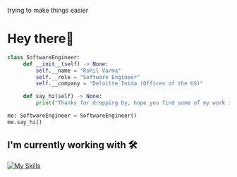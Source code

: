 trying to make things easier
<h1 align="left">Hey there👋 </h1>

```python
class SoftwareEngineer:
     def __init__(self) -> None:
         self.__name = "Rohil Varma"
         self.__role = "Software Engineer"
         self.__company = "Deloitte Inida (Offices of the US)"

     def say_hi(self) -> None:
         print("Thanks for dropping by, hope you find some of my work interesting.")

me: SoftwareEngineer = SoftwareEngineer()
me.say_hi()
```

## I'm currently working with 🛠️
[![My Skills](https://skillicons.dev/icons?i=next,ts,tailwindcss,angular,vercel,supabase,django,python)](https://skillicons.dev)



